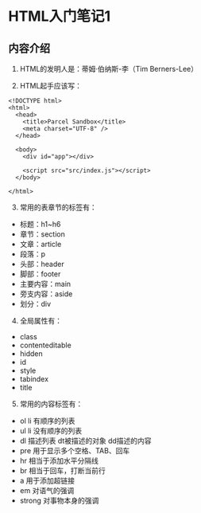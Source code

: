 # HTML入门笔记1
## 内容介绍

1. HTML的发明人是：蒂姆·伯纳斯-李（Tim Berners-Lee）

2. HTML起手应该写：
```
<!DOCTYPE html>
<html>
  <head>
    <title>Parcel Sandbox</title>
    <meta charset="UTF-8" />
  </head>

  <body>
    <div id="app"></div>

    <script src="src/index.js"></script>
  </body>

</html>
```

3. 常用的表章节的标签有：
   
  * 标题：h1~h6
  * 章节：section
  * 文章：article
  * 段落：p
  * 头部：header
  * 脚部：footer
  * 主要内容：main
  * 旁支内容：aside
  * 划分：div

4. 全局属性有：
  * class
  * contenteditable
  * hidden
  * id
  * style
  * tabindex
  * title

5. 常用的内容标签有：
  * ol li 有顺序的列表
  * ul li 没有顺序的列表
  * dl 描述列表 dt被描述的对象 dd描述的内容
  * pre 用于显示多个空格、TAB、回车
  * hr 相当于添加水平分隔线
  * br 相当于回车，打断当前行
  * a 用于添加超链接
  * em 对语气的强调
  * strong 对事物本身的强调
